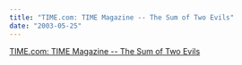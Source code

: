 ```yaml
---
title: "TIME.com: TIME Magazine -- The Sum of Two Evils"
date: "2003-05-25"
---
```


[TIME.com: TIME Magazine -- The Sum of Two Evils](http://www.mafhoum.com/press5/147P57.htm)
